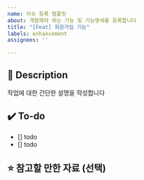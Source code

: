 ```yaml
---
name: 이슈 등록 템플릿
about: 개발해야 하는 기능 및 기능명세를 등록합니다
title: "[Feat] 회원가입 기능"
labels: enhancement
assignees: ''

---
```


## 🎯 Description
작업에 대한 간단한 설명을 작성합니다

## ✔️ To-do
- [] todo
- [] todo

## ⭐️ 참고할 만한 자료 (선택)
